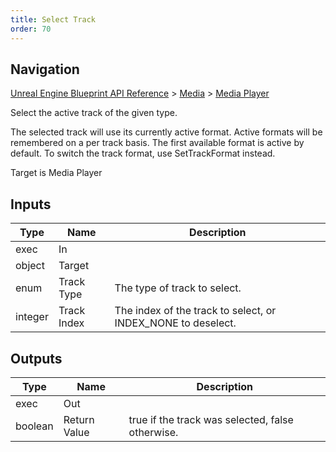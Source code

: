 ```yaml
---
title: Select Track
order: 70
---
```

## Navigation

[Unreal Engine Blueprint API Reference](https://dev.epicgames.com/documentation/en-us/unreal-engine/BlueprintAPI) > [Media](https://dev.epicgames.com/documentation/en-us/unreal-engine/BlueprintAPI/Media) > [Media Player](https://dev.epicgames.com/documentation/en-us/unreal-engine/BlueprintAPI/Media/MediaPlayer)

Select the active track of the given type.

The selected track will use its currently active format. Active formats will
be remembered on a per track basis. The first available format is active by
default. To switch the track format, use SetTrackFormat instead.

Target is Media Player

## Inputs

| Type | Name | Description |
| --- | --- | --- |
| exec | In |  |
| object | Target |  |
| enum | Track Type | The type of track to select. |
| integer | Track Index | The index of the track to select, or INDEX_NONE to deselect. |

## Outputs

| Type | Name | Description |
| --- | --- | --- |
| exec | Out |  |
| boolean | Return Value | true if the track was selected, false otherwise. |
